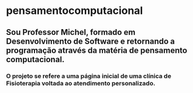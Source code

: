 # pensamentocomputacional
## Sou Professor Michel, formado em Desenvolvimento de Software e retornando a programação através da matéria de pensamento computacional.
### O projeto se refere a uma página inicial de uma clínica de Fisioterapia voltada ao atendimento personalizado.

